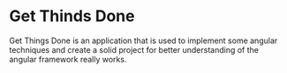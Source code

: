 # Get Thinds Done

Get Things Done is an application that is used to implement some angular techniques and create a solid project for better understanding of the angular framework really works.
